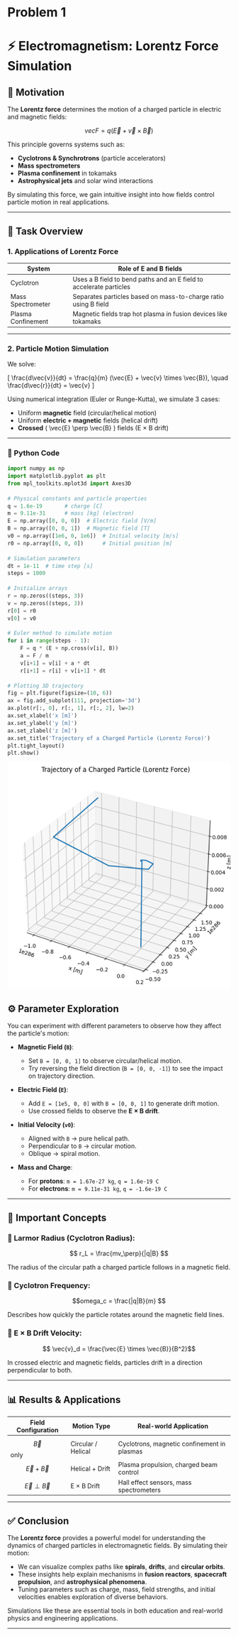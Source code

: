 # Problem 1

# ⚡ Electromagnetism: Lorentz Force Simulation

## 🧲 Motivation

The **Lorentz force** determines the motion of a charged particle in electric and magnetic fields:


$$vec{F} = q(\vec{E} + \vec{v} \times \vec{B})
$$

This principle governs systems such as:
- **Cyclotrons & Synchrotrons** (particle accelerators)
- **Mass spectrometers**
- **Plasma confinement** in tokamaks
- **Astrophysical jets** and solar wind interactions

By simulating this force, we gain intuitive insight into how fields control particle motion in real applications.

---

## 🔧 Task Overview

### 1. Applications of Lorentz Force

| System | Role of E and B fields |
|-------|-------------------------|
| Cyclotron | Uses a B field to bend paths and an E field to accelerate particles |
| Mass Spectrometer | Separates particles based on mass-to-charge ratio using B field |
| Plasma Confinement | Magnetic fields trap hot plasma in fusion devices like tokamaks |

---

### 2. Particle Motion Simulation

We solve:

\[
\frac{d\vec{v}}{dt} = \frac{q}{m} (\vec{E} + \vec{v} \times \vec{B}), \quad \frac{d\vec{r}}{dt} = \vec{v}
\]

Using numerical integration (Euler or Runge-Kutta), we simulate 3 cases:

- Uniform **magnetic** field (circular/helical motion)
- Uniform **electric + magnetic** fields (helical drift)
- **Crossed** \( \vec{E} \perp \vec{B} \) fields (E × B drift)

---

### 🧮 Python Code

```python
import numpy as np
import matplotlib.pyplot as plt
from mpl_toolkits.mplot3d import Axes3D

# Physical constants and particle properties
q = 1.6e-19       # charge [C]
m = 9.11e-31      # mass [kg] (electron)
E = np.array([0, 0, 0])  # Electric field [V/m]
B = np.array([0, 0, 1])  # Magnetic field [T]
v0 = np.array([1e6, 0, 1e6])  # Initial velocity [m/s]
r0 = np.array([0, 0, 0])      # Initial position [m]

# Simulation parameters
dt = 1e-11  # time step [s]
steps = 1000

# Initialize arrays
r = np.zeros((steps, 3))
v = np.zeros((steps, 3))
r[0] = r0
v[0] = v0

# Euler method to simulate motion
for i in range(steps - 1):
    F = q * (E + np.cross(v[i], B))
    a = F / m
    v[i+1] = v[i] + a * dt
    r[i+1] = r[i] + v[i+1] * dt

# Plotting 3D trajectory
fig = plt.figure(figsize=(10, 6))
ax = fig.add_subplot(111, projection='3d')
ax.plot(r[:, 0], r[:, 1], r[:, 2], lw=2)
ax.set_xlabel('x [m]')
ax.set_ylabel('y [m]')
ax.set_zlabel('z [m]')
ax.set_title('Trajectory of a Charged Particle (Lorentz Force)')
plt.tight_layout()
plt.show()

```
![ Alt Text](electroproblem1.png)

## ⚙️ Parameter Exploration

You can experiment with different parameters to observe how they affect the particle's motion:

- **Magnetic Field (`B`)**:
    - Set `B = [0, 0, 1]` to observe circular/helical motion.
    - Try reversing the field direction (`B = [0, 0, -1]`) to see the impact on trajectory direction.

- **Electric Field (`E`)**:
    - Add `E = [1e5, 0, 0]` with `B = [0, 0, 1]` to generate drift motion.
    - Use crossed fields to observe the **E × B drift**.

- **Initial Velocity (`v0`)**:
    - Aligned with `B` → pure helical path.
    - Perpendicular to `B` → circular motion.
    - Oblique → spiral motion.

- **Mass and Charge**:
    - For **protons**: `m = 1.67e-27 kg`, `q = 1.6e-19 C`
    - For **electrons**: `m = 9.11e-31 kg`, `q = -1.6e-19 C`

---

## 📌 Important Concepts

### 🔁 Larmor Radius (Cyclotron Radius):

$$
r_L = \frac{mv_\perp}{|q|B}
$$

The radius of the circular path a charged particle follows in a magnetic field.

### 🔁 Cyclotron Frequency:


$$omega_c = \frac{|q|B}{m}
$$

Describes how quickly the particle rotates around the magnetic field lines.

### 🔁 E × B Drift Velocity:

$$
\vec{v}_d = \frac{\vec{E} \times \vec{B}}{B^2}$$


In crossed electric and magnetic fields, particles drift in a direction perpendicular to both.

---

## 📊 Results & Applications

| Field Configuration         | Motion Type          | Real-world Application                   |
|-----------------------------|----------------------|-------------------------------------------|
| $$\vec{B} $$only            | Circular / Helical   | Cyclotrons, magnetic confinement in plasmas |
| $$ \vec{E} + \vec{B} $$     | Helical + Drift      | Plasma propulsion, charged beam control   |
| $$ \vec{E} \perp \vec{B} $$ | E × B Drift          | Hall effect sensors, mass spectrometers   |

---

## ✅ Conclusion

The **Lorentz force** provides a powerful model for understanding the dynamics of charged particles in electromagnetic fields. By simulating their motion:

- We can visualize complex paths like **spirals**, **drifts**, and **circular orbits**.
- These insights help explain mechanisms in **fusion reactors**, **spacecraft propulsion**, and **astrophysical phenomena**.
- Tuning parameters such as charge, mass, field strengths, and initial velocities enables exploration of diverse behaviors.

Simulations like these are essential tools in both education and real-world physics and engineering applications.

---
